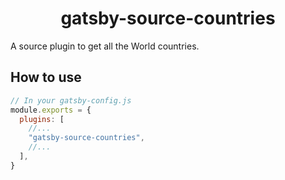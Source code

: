 <h1 align="center">
  gatsby-source-countries
</h1>

A source plugin to get all the World countries.

## How to use

```javascript
// In your gatsby-config.js
module.exports = {
  plugins: [
    //...
    "gatsby-source-countries",
    //...
  ],
}
```
